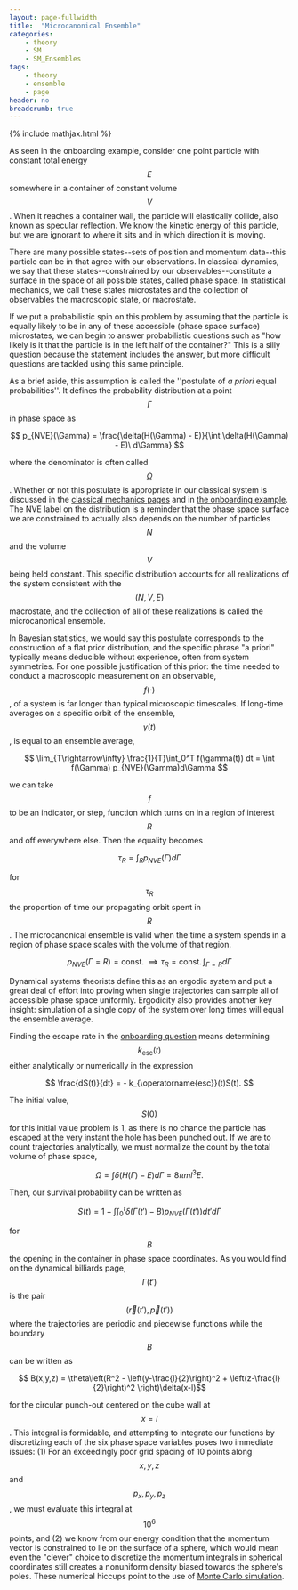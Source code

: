 ```yaml
---
layout: page-fullwidth
title:  "Microcanonical Ensemble"
categories:
    - theory
    - SM
    - SM_Ensembles
tags:
    - theory
    - ensemble
    - page
header: no
breadcrumb: true
---
```


{% include mathjax.html %}

As seen in the onboarding example, consider one point particle with constant total energy $$E$$ somewhere in a container of constant volume $$V$$. When it reaches a container wall, the particle will elastically collide, also known as specular reflection. We know the kinetic energy of this particle, but we are ignorant to where it sits and in which direction it is moving. 

There are many possible states--sets of position and momentum data--this particle can be in that agree with our observations. In classical dynamics, we say that these states--constrained by our observables--constitute a surface in the space of all possible states, called phase space. In statistical mechanics, we call these states microstates and the collection of observables the macroscopic state, or macrostate.

If we put a probabilistic spin on this problem by assuming that the particle is equally likely to be in any of these accessible (phase space surface) microstates, we can begin to answer probabilistic questions such as "how likely is it that the particle is in the left half of the container?" This is a silly question because the statement includes the answer, but more difficult questions are tackled using this same principle. 

As a brief aside, this assumption is called the ''postulate of *a priori* equal probabilities''. It defines the probability distribution at a point $$\Gamma$$ in phase space as

$$ p_{NVE}(\Gamma) = \frac{\delta(H(\Gamma) - E)}{\int \delta(H(\Gamma) - E)\ d\Gamma} $$

where the denominator is often called $$\Omega$$. Whether or not this postulate is appropriate in our classical system is discussed in the [classical mechanics pages]({{site.url}}{{site.baseurl}}/theory/cm/cm_misc/dynamical_billiards.md) and in [the onboarding example]({{site.url}}{{site.baseurl}}/sop/new-students.md#all-together-now). The NVE label on the distribution is a reminder that the phase space surface we are constrained to actually also depends on the number of particles $$N$$ and the volume $$V$$ being held constant. This specific distribution accounts for all realizations of the system consistent with the $$(N,V,E)$$ macrostate, and the collection of all of these realizations is called the microcanonical ensemble.

In Bayesian statistics, we would say this postulate corresponds to the construction of a flat prior distribution, and the specific phrase "a priori" typically means deducible without experience, often from system symmetries. For one possible justification of this prior: the time needed to conduct a macroscopic measurement on an observable, $$f(\cdot)$$, of a system is far longer than typical microscopic timescales. If long-time averages on a specific orbit of the ensemble, $$\gamma(t)$$, is equal to an ensemble average, 

$$ \lim_{T\rightarrow\infty} 
\frac{1}{T}\int_0^T f(\gamma(t)) dt = \int f(\Gamma) p_{NVE}(\Gamma)d\Gamma $$

we can take $$f$$ to be an indicator, or step, function which turns on in a region of interest $$R$$ and off everywhere else. Then the equality becomes

$$ \tau_R = \int_R p_{NVE}(\Gamma)d\Gamma $$

for $$\tau_R$$ the proportion of time our propagating orbit spent in $$R$$. The microcanonical ensemble is valid when the time a system spends in a region of phase space scales with the volume of that region.

$$ p_{NVE}(\Gamma = R) = \operatorname{const.} \implies \tau_R = \operatorname{const.}\int_{\Gamma = R} d\Gamma $$

Dynamical systems theorists define this as an ergodic system and put a great deal of effort into proving when single trajectories can sample all of accessible phase space uniformly. Ergodicity also provides another key insight: simulation of a single copy of the system over long times will equal the ensemble average.

Finding the escape rate in the [onboarding question]({{site.url}}{{site.baseurl}}/sop/new-students.md#all-together-now) means determining $$k_{\operatorname{esc}}(t)$$ either analytically or numerically in the expression

$$ \frac{dS(t)}{dt} = - k_{\operatorname{esc}}(t)S(t). $$

The initial value, $$S(0)$$ for this initial value problem is 1, as there is no chance the particle has escaped at the very instant the hole has been punched out. If we are to count trajectories analytically, we must normalize the count by the total volume of phase space,

$$ \Omega = \int \delta(H(\Gamma) - E) d\Gamma = 8\pi ml^3E. $$

Then, our survival probability can be written as

$$ S(t) = 1 - \int \int_0^t \delta(\Gamma(t') - B) p_{NVE}(\Gamma(t')) dt' d\Gamma $$

for $$B$$ the opening in the container in phase space coordinates. As you would find on the dynamical billiards page, $$\Gamma(t')$$ is the pair $$(\vec r(t'),\vec p(t'))$$ where the trajectories are periodic and piecewise functions while the boundary $$B$$ can be written as

$$ B(x,y,z) = \theta\left(R^2 - \left(y-\frac{l}{2}\right)^2 + \left(z-\frac{l}{2}\right)^2 \right)\delta(x-l)$$

for the circular punch-out centered on the cube wall at $$x = l$$. This integral is formidable, and attempting to integrate our functions by discretizing each of the six phase space variables poses two immediate issues: (1) For an exceedingly poor grid spacing of 10 points along $$x,y,z$$ and $$p_x,p_y,p_z$$, we must evaluate this integral at $$10^6$$ points, and (2) we know from our energy condition that the momentum vector is constrained to lie on the surface of a sphere, which would mean even the "clever" choice to discretize the momentum integrals in spherical coordinates still creates a nonuniform density biased towards the sphere's poles. These numerical hiccups point to the use of [Monte Carlo simulation]({{site.url}}{{site.baseurl}}/theory/sm/monte-carlo).